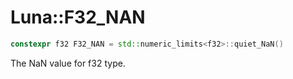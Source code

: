 # Luna::F32_NAN

```c++
constexpr f32 F32_NAN = std::numeric_limits<f32>::quiet_NaN()
```

The NaN value for f32 type. 

